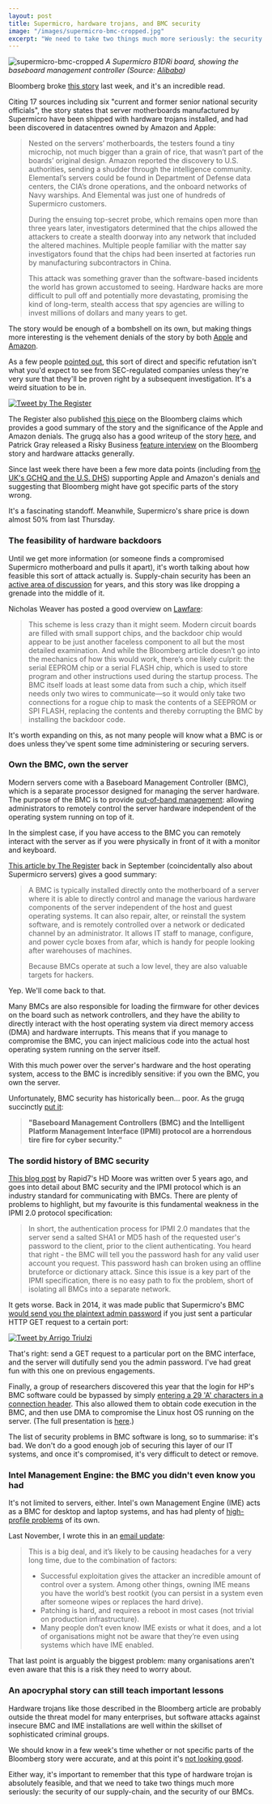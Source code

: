 ```yaml
---
layout: post
title: Supermicro, hardware trojans, and BMC security
image: "/images/supermicro-bmc-cropped.jpg"
excerpt: "We need to take two things much more seriously: the security of our supply-chain, and the security of our baseboard management controllers."
---
```


![supermicro-bmc-cropped](/images/supermicro-bmc-cropped.jpg)
<em class="caption">A Supermicro B1DRi board, showing the baseboard management controller (Source: <a href="https://img.alicdn.com/imgextra/i4/53172813/TB2KWHEAv5TBuNjSspcXXbnGFXa_!!53172813.jpg">Alibaba</a>)</em>

Bloomberg broke [this story](https://www.bloomberg.com/news/features/2018-10-04/the-big-hack-how-china-used-a-tiny-chip-to-infiltrate-america-s-top-companies) last week, and it's an incredible read. 

Citing 17 sources including six "current and former senior national security officials", the story states that server motherboards manufactured by Supermicro have been shipped with hardware trojans installed, and had been discovered in datacentres owned by Amazon and Apple:

>Nested on the servers’ motherboards, the testers found a tiny microchip, not much bigger than a grain of rice, that wasn’t part of the boards’ original design. Amazon reported the discovery to U.S. authorities, sending a shudder through the intelligence community. Elemental’s servers could be found in Department of Defense data centers, the CIA’s drone operations, and the onboard networks of Navy warships. And Elemental was just one of hundreds of Supermicro customers.
>
>During the ensuing top-secret probe, which remains open more than three years later, investigators determined that the chips allowed the attackers to create a stealth doorway into any network that included the altered machines. Multiple people familiar with the matter say investigators found that the chips had been inserted at factories run by manufacturing subcontractors in China.
>
>This attack was something graver than the software-based incidents the world has grown accustomed to seeing. Hardware hacks are more difficult to pull off and potentially more devastating, promising the kind of long-term, stealth access that spy agencies are willing to invest millions of dollars and many years to get.

The story would be enough of a bombshell on its own, but making things more interesting is the vehement denials of the story by both [Apple](https://www.apple.com/newsroom/2018/10/what-businessweek-got-wrong-about-apple/) and [Amazon](https://aws.amazon.com/blogs/security/setting-the-record-straight-on-bloomberg-businessweeks-erroneous-article/).

As a few people [pointed out](https://twitter.com/SwiftOnSecurity/status/1047946250035875841), this sort of direct and specific refutation isn't what you'd expect to see from SEC-regulated companies unless they're very sure that they'll be proven right by a subsequent investigation. It's a weird situation to be in.

<a href="https://twitter.com/TheRegister/status/1047952621762297857"><img src="/images/supermicro-register-antimatter.png" alt="Tweet by The Register" class="tweet"/></a>

The Register also published [this piece](https://www.theregister.co.uk/2018/10/04/supermicro_bloomberg/) on the Bloomberg claims which provides a good summary of the story and the significance of the Apple and Amazon denials. The grugq also has a good writeup of the story [here](https://medium.com/@thegrugq/supply-chain-security-speculation-b7b6357a5d05), and Patrick Gray released a Risky Business [feature interview](https://risky.biz/RB516_feature/) on the Bloomberg story and hardware attacks generally.

Since last week there have been a few more data points (including from [the UK's GCHQ and the U.S. DHS](https://www.theregister.co.uk/2018/10/08/super_micro_us_uk_intelligence/)) supporting Apple and Amazon's denials and suggesting that Bloomberg might have got specific parts of the story wrong. 

It's a fascinating standoff. Meanwhile, Supermicro's share price is down almost 50% from last Thursday.

### The feasibility of hardware backdoors

Until we get more information (or someone finds a compromised Supermicro motherboard and pulls it apart), it's worth talking about how feasible this sort of attack actually is. Supply-chain security has been an [active area of discussion](https://www.schneier.com/blog/archives/2018/05/supply-chain_se.html) for years, and this story was like dropping a grenade into the middle of it.

Nicholas Weaver has posted a good overview on [Lawfare](https://www.lawfareblog.com/china-supermicro-hack-about-bloomberg-report):

>This scheme is less crazy than it might seem. Modern circuit boards are filled with small support chips, and the backdoor chip would appear to be just another faceless component to all but the most detailed examination. And while the Bloomberg article doesn’t go into the mechanics of how this would work, there’s one likely culprit: the serial EEPROM chip or a serial FLASH chip, which is used to store program and other instructions used during the startup process. The BMC itself loads at least some data from such a chip, which itself needs only two wires to communicate—so it would only take two connections for a rogue chip to mask the contents of a SEEPROM or SPI FLASH, replacing the contents and thereby corrupting the BMC by installing the backdoor code.

It's worth expanding on this, as not many people will know what a BMC is or does unless they've spent some time administering or securing servers.

### Own the BMC, own the server

Modern servers come with a Baseboard Management Controller (BMC), which is a separate processor designed for managing the server hardware. The purpose of the BMC is to provide [out-of-band management](https://en.wikipedia.org/wiki/Out-of-band_management): allowing administrators to remotely control the server hardware independent of the operating system running on top of it. 

In the simplest case, if you have access to the BMC you can remotely interact with the server as if you were physically in front of it with a monitor and keyboard.

[This article by The Register](https://www.theregister.co.uk/2018/09/07/supermicro_bmcs_hole/) back in September (coincidentally also about Supermicro servers) gives a good summary:

>A BMC is typically installed directly onto the motherboard of a server where it is able to directly control and manage the various hardware components of the server independent of the host and guest operating systems. It can also repair, alter, or reinstall the system software, and is remotely controlled over a network or dedicated channel by an administrator. It allows IT staff to manage, configure, and power cycle boxes from afar, which is handy for people looking after warehouses of machines.
>
>Because BMCs operate at such a low level, they are also valuable targets for hackers.

Yep. We'll come back to that.

Many BMCs are also responsible for loading the firmware for other devices on the board such as network controllers, and they have the ability to directly interact with the host operating system via direct memory access (DMA) and hardware interrupts. This means that if you manage to compromise the BMC, you can inject malicious code into the actual host operating system running on the server itself.

With this much power over the server's hardware and the host operating system, access to the BMC is incredibly sensitive: if you own the BMC, you own the server. 

Unfortunately, BMC security has historically been... poor. As the grugq succinctly [put it](https://medium.com/@thegrugq/supply-chain-security-speculation-b7b6357a5d05):

>**"Baseboard Management Controllers (BMC) and the Intelligent Platform Management Interface (IPMI) protocol are a horrendous tire fire for cyber security."**

### The sordid history of BMC security

[This blog post](https://blog.rapid7.com/2013/07/02/a-penetration-testers-guide-to-ipmi/) by Rapid7's HD Moore was written over 5 years ago, and goes into detail about BMC security and the IPMI protocol which is an industry standard for communicating with BMCs. There are plenty of problems to highlight, but my favourite is this fundamental weakness in the IPMI 2.0 protocol specification:

>In short, the authentication process for IPMI 2.0 mandates that the server send a salted SHA1 or MD5 hash of the requested user's password to the client, prior to the client authenticating. You heard that right - the BMC will tell you the password hash for any valid user account you request. This password hash can broken using an offline bruteforce or dictionary attack. Since this issue is a key part of the IPMI specification, there is no easy path to fix the problem, short of isolating all BMCs into a separate network.

It gets worse. Back in 2014, it was made public that Supermicro's BMC [would send you the plaintext admin password](https://arstechnica.com/information-technology/2014/06/at-least-32000-servers-broadcast-admin-passwords-in-the-clear-advisory-warns/) if you just sent a particular HTTP GET request to a certain port:

<a href="https://twitter.com/cynicalsecurity/status/479743473344872448"><img src="/images/supermicro-psblock.png" alt="Tweet by Arrigo Triulzi" class="tweet"/></a>

That's right: send a GET request to a particular port on the BMC interface, and the server will dutifully send you the admin password.  I've had great fun with this one on previous engagements.

Finally, a group of researchers discovered this year that the login for HP's BMC software could be bypassed by simply [entering a 29 'A' characters in a connection header](https://www.bleepingcomputer.com/news/security/you-can-bypass-authentication-on-hpe-ilo4-servers-with-29-a-characters/). This also allowed them to obtain code execution in the BMC, and then use DMA to compromise the Linux host OS running on the server. (The full presentation is [here](https://airbus-seclab.github.io/ilo/SSTIC2018-Slides-EN-Backdooring_your_server_through_its_BMC_the_HPE_iLO4_case-perigaud-gazet-czarny.pdf).)

The list of security problems in BMC software is long, so to summarise: it's bad. We don't do a good enough job of securing this layer of our IT systems, and once it's compromised, it's very difficult to detect or remove.

### Intel Management Engine: the BMC you didn't even know you had

It's not limited to servers, either. Intel's own Management Engine (IME) acts as a BMC for desktop and laptop systems, and has had plenty of [high-profile problems](https://www.theregister.co.uk/2017/11/20/intel_flags_firmware_flaws/) of its own.

Last November, I wrote this in an [email update](https://markeldo.com/Email-update-Intel-Management-Engine-causes-everyone-headaches-again/):

>This is a big deal, and it’s likely to be causing headaches for a very long time, due to the combination of factors:
>- Successful exploitation gives the attacker an incredible amount of control over a system. Among other things, owning IME means you have the world’s best rootkit (you can persist in a system even after someone wipes or replaces the hard drive).
>- Patching is hard, and requires a reboot in most cases (not trivial on production infrastructure).
>- Many people don’t even know IME exists or what it does, and a lot of organisations might not be aware that they’re even using systems which have IME enabled.

That last point is arguably the biggest problem: many organisations aren't even aware that this is a risk they need to worry about. 

### An apocryphal story can still teach important lessons

Hardware trojans like those described in the Bloomberg article are probably outside the threat model for many enterprises, but software attacks against insecure BMC and IME installations are well within the skillset of sophisticated criminal groups.

We should know in a few week's time whether or not specific parts of the Bloomberg story were accurate, and at this point it's [not looking good](https://twitter.com/riskybusiness/status/1049083377733652480). 

Either way, it's important to remember that this type of hardware trojan is absolutely feasible, and that we need to take two things much more seriously: the security of our supply-chain, and the security of our BMCs.